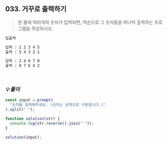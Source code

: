 ## 033. 거꾸로 출력하기

> 한 줄에 여러개의 숫자가 입력되면, 역순으로 그 숫자들을 하나씩 출력하는 프로그램을 작성하시오.

```md
입출력

입력 : 1 2 3 4 5
출력 : 5 4 3 2 1

입력 : 2 4 6 7 8
출력 : 8 7 6 4 2
```

<br>

### _💡 풀이_

```js
const input = prompt(
  "숫자를 입력해주세요. (숫자는 공백으로 구분됩니다.)"
).split(" ");

function solution(str) {
  console.log(str.reverse().join(" "));
}

solution(input);
```

